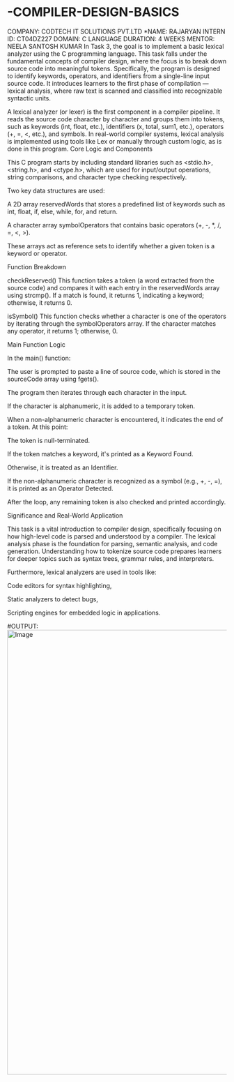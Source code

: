 # -COMPILER-DESIGN-BASICS
 COMPANY: CODTECH IT SOLUTIONS PVT.LTD
 *NAME: RAJARYAN 
 INTERN ID: CT04DZ227
 DOMAIN: C LANGUAGE
 DURATION: 4 WEEKS 
 MENTOR: NEELA SANTOSH KUMAR
In Task 3, the goal is to implement a basic lexical analyzer using the C programming language. This task falls under the fundamental concepts of compiler design, where the focus is to break down source code into meaningful tokens. Specifically, the program is designed to identify keywords, operators, and identifiers from a single-line input source code. It introduces learners to the first phase of compilation — lexical analysis, where raw text is scanned and classified into recognizable syntactic units.

A lexical analyzer (or lexer) is the first component in a compiler pipeline. It reads the source code character by character and groups them into tokens, such as keywords (int, float, etc.), identifiers (x, total, sum1, etc.), operators (+, =, <, etc.), and symbols. In real-world compiler systems, lexical analysis is implemented using tools like Lex or manually through custom logic, as is done in this program. Core Logic and Components

This C program starts by including standard libraries such as <stdio.h>, <string.h>, and <ctype.h>, which are used for input/output operations, string comparisons, and character type checking respectively.

Two key data structures are used:

A 2D array reservedWords that stores a predefined list of keywords such as int, float, if, else, while, for, and return.

A character array symbolOperators that contains basic operators (+, -, *, /, =, <, >).

These arrays act as reference sets to identify whether a given token is a keyword or operator.

Function Breakdown

checkReserved()
This function takes a token (a word extracted from the source code) and compares it with each entry in the reservedWords array using strcmp(). If a match is found, it returns 1, indicating a keyword; otherwise, it returns 0.

isSymbol()
This function checks whether a character is one of the operators by iterating through the symbolOperators array. If the character matches any operator, it returns 1; otherwise, 0.

Main Function Logic

In the main() function:

The user is prompted to paste a line of source code, which is stored in the sourceCode array using fgets().

The program then iterates through each character in the input.

If the character is alphanumeric, it is added to a temporary token.

When a non-alphanumeric character is encountered, it indicates the end of a token. At this point:

The token is null-terminated.

If the token matches a keyword, it's printed as a Keyword Found.

Otherwise, it is treated as an Identifier.

If the non-alphanumeric character is recognized as a symbol (e.g., +, -, =), it is printed as an Operator Detected.

After the loop, any remaining token is also checked and printed accordingly.

Significance and Real-World Application

This task is a vital introduction to compiler design, specifically focusing on how high-level code is parsed and understood by a compiler. The lexical analysis phase is the foundation for parsing, semantic analysis, and code generation. Understanding how to tokenize source code prepares learners for deeper topics such as syntax trees, grammar rules, and interpreters.

Furthermore, lexical analyzers are used in tools like:

Code editors for syntax highlighting,

Static analyzers to detect bugs,

Scripting engines for embedded logic in applications.

#OUTPUT:
<img width="1920" height="1020" alt="Image" src="https://github.com/user-attachments/assets/83dcc344-fed1-4bc3-8396-bc1d2c18bbe1" />
